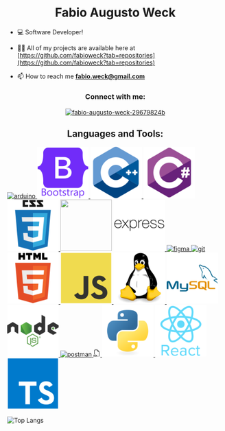 <link rel="stylesheet" href="https://cdn.jsdelivr.net/gh/devicons/devicon@v2.15.1/devicon.min.css">
<h1 align="center">Fabio Augusto Weck</h1>

- 💻 Software Developer!

- 👨‍💻 All of my projects are available here at [https://github.com/fabioweck?tab=repositories](https://github.com/fabioweck?tab=repositories)

- 📫 How to reach me **fabio.weck@gmail.com**

<h3 align="center">Connect with me:</h3>
<p align="center">
<a href="https://linkedin.com/in/fabio-augusto-weck-29679824b" target="blank"><img align="center" src="https://raw.githubusercontent.com/rahuldkjain/github-profile-readme-generator/master/src/images/icons/Social/linked-in-alt.svg" alt="fabio-augusto-weck-29679824b" height="30" width="40" /></a>
</p>

<h2 align="center">Languages and Tools:</h2>
<p align="left" style="background-color:'green'"> <a href="https://www.arduino.cc/" target="_blank" rel="noreferrer"> 
  <img src="https://cdn.worldvectorlogo.com/logos/arduino-1.svg" alt="arduino" width="120" height="120"/> </a> <a href="https://getbootstrap.com" target="_blank" rel="noreferrer"> <img src="https://raw.githubusercontent.com/devicons/devicon/master/icons/bootstrap/bootstrap-plain-wordmark.svg" alt="bootstrap" width="120" height="120"/> </a> <a href="https://www.w3schools.com/cpp/" target="_blank" rel="noreferrer"> <img src="https://raw.githubusercontent.com/devicons/devicon/master/icons/cplusplus/cplusplus-original.svg" alt="cplusplus" width="120" height="120"/> </a> <a href="https://www.w3schools.com/cs/" target="_blank" rel="noreferrer"> <img src="https://raw.githubusercontent.com/devicons/devicon/master/icons/csharp/csharp-original.svg" alt="csharp" width="120" height="120"/> </a> <a href="https://www.w3schools.com/css/" target="_blank" rel="noreferrer"> <img src="https://raw.githubusercontent.com/devicons/devicon/master/icons/css3/css3-original-wordmark.svg" alt="css3" width="120" height="120"/> </a> 
            <img width="120" height="120" src="https://cdn.jsdelivr.net/gh/devicons/devicon/icons/dot-net/dot-net-plain-wordmark.svg"/>
          <a href="https://expressjs.com" target="_blank" rel="noreferrer"> <img src="https://raw.githubusercontent.com/devicons/devicon/master/icons/express/express-original-wordmark.svg" alt="express" width="120" height="120"/> </a> <a href="https://www.figma.com/" target="_blank" rel="noreferrer"> <img src="https://www.vectorlogo.zone/logos/figma/figma-icon.svg" alt="figma" width="120" height="120"/> </a> <a href="https://git-scm.com/" target="_blank" rel="noreferrer"> <img src="https://www.vectorlogo.zone/logos/git-scm/git-scm-icon.svg" alt="git" width="120" height="120"/> </a> <a href="https://www.w3.org/html/" target="_blank" rel="noreferrer"> <img src="https://raw.githubusercontent.com/devicons/devicon/master/icons/html5/html5-original-wordmark.svg" alt="html5" width="120" height="120"/> </a> <a href="https://developer.mozilla.org/en-US/docs/Web/JavaScript" target="_blank" rel="noreferrer"> <img src="https://raw.githubusercontent.com/devicons/devicon/master/icons/javascript/javascript-original.svg" alt="javascript" width="120" height="120"/> </a> <a href="https://www.linux.org/" target="_blank" rel="noreferrer"> <img src="https://raw.githubusercontent.com/devicons/devicon/master/icons/linux/linux-original.svg" alt="linux" width="120" height="120"/> </a> <a href="https://www.mysql.com/" target="_blank" rel="noreferrer"> <img src="https://raw.githubusercontent.com/devicons/devicon/master/icons/mysql/mysql-original-wordmark.svg" alt="mysql" width="120" height="120"/> </a> <a href="https://nodejs.org" target="_blank" rel="noreferrer"> <img src="https://raw.githubusercontent.com/devicons/devicon/master/icons/nodejs/nodejs-original-wordmark.svg" alt="nodejs" width="120" height="120"/> </a> <a href="https://postman.com" target="_blank" rel="noreferrer"> <img src="https://www.vectorlogo.zone/logos/getpostman/getpostman-icon.svg" alt="postman" width="120" height="120"/> <svg xmlns="http://www.w3.org/2000/svg" width="16" height="16" fill="currentColor" class="bi bi-filetype-sql" viewBox="0 0 16 16">
  <path fill-rule="evenodd" d="M14 4.5V14a2 2 0 0 1-2 2v-1a1 1 0 0 0 1-1V4.5h-2A1.5 1.5 0 0 1 9.5 3V1H4a1 1 0 0 0-1 1v9H2V2a2 2 0 0 1 2-2h5.5L14 4.5ZM0 14.841a1.129 1.129 0 0 0 .401.823c.13.108.288.192.478.252s.411.091.665.091c.338 0 .624-.053.858-.158.237-.106.416-.252.54-.44a1.17 1.17 0 0 0 .187-.656c0-.224-.045-.41-.135-.56a1 1 0 0 0-.375-.357 2.027 2.027 0 0 0-.565-.21l-.621-.144a.97.97 0 0 1-.405-.176.369.369 0 0 1-.143-.299c0-.156.061-.284.184-.384.125-.101.296-.152.513-.152.143 0 .266.022.37.068a.624.624 0 0 1 .245.181.56.56 0 0 1 .12.258h.75a1.092 1.092 0 0 0-.199-.566 1.21 1.21 0 0 0-.5-.41 1.813 1.813 0 0 0-.78-.152c-.293 0-.552.05-.776.15-.225.099-.4.24-.528.421-.127.182-.19.395-.19.639 0 .201.04.376.123.524.082.149.199.27.351.367.153.095.332.167.54.213l.618.144c.207.049.36.113.462.193a.387.387 0 0 1 .153.325c0 .11-.029.207-.085.29A.558.558 0 0 1 2 15.31c-.111.047-.249.07-.413.07-.117 0-.224-.013-.32-.04a.835.835 0 0 1-.248-.115.579.579 0 0 1-.255-.384H0Zm6.878 1.489-.507-.739c.176-.162.31-.362.401-.6.092-.239.138-.507.138-.806v-.501c0-.371-.07-.693-.208-.967a1.495 1.495 0 0 0-.589-.636c-.256-.15-.561-.225-.917-.225-.351 0-.656.075-.914.225-.256.149-.453.36-.592.636a2.138 2.138 0 0 0-.205.967v.5c0 .37.069.691.205.965.139.273.336.485.592.636a1.8 1.8 0 0 0 .914.222 1.8 1.8 0 0 0 .6-.1l.294.422h.788ZM4.262 14.2v-.522c0-.246.038-.456.114-.63a.91.91 0 0 1 .325-.398.885.885 0 0 1 .495-.138c.192 0 .357.046.495.138a.88.88 0 0 1 .325.398c.077.174.115.384.115.63v.522c0 .164-.018.312-.053.445-.035.13-.087.244-.155.34l-.106-.14-.105-.147h-.733l.451.65a.638.638 0 0 1-.251.047.872.872 0 0 1-.487-.147.916.916 0 0 1-.32-.404 1.67 1.67 0 0 1-.11-.644Zm3.986 1.057h1.696v.674H7.457v-3.999h.79v3.325Z"/>
</svg>
          </a> <a href="https://www.python.org" target="_blank" rel="noreferrer"> <img src="https://raw.githubusercontent.com/devicons/devicon/master/icons/python/python-original.svg" alt="python" width="120" height="120"/> </a> <a href="https://reactjs.org/" target="_blank" rel="noreferrer"> <img src="https://raw.githubusercontent.com/devicons/devicon/master/icons/react/react-original-wordmark.svg" alt="react" width="120" height="120"/> </a> <a href="https://www.typescriptlang.org/" target="_blank" rel="noreferrer"> <img src="https://raw.githubusercontent.com/devicons/devicon/master/icons/typescript/typescript-original.svg" alt="typescript" width="120" height="120"/> </a> </p>
          
![Top Langs](https://github-readme-stats.vercel.app/api/top-langs/?username=fabioweck&layout=compact&hide=scss,html,css)
